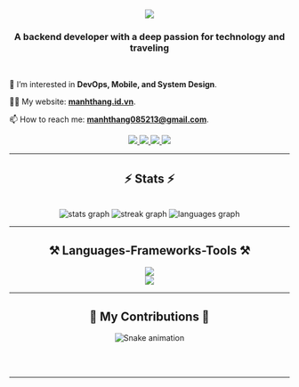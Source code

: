 <h1 align="center">
    <img src="https://readme-typing-svg.herokuapp.com/?font=Righteous&size=35&center=true&vCenter=true&width=500&height=70&duration=4000&lines=Hi+There!+👋;+I'm+Thang!;" />
</h1>

<h3 align="center">A backend developer with a deep passion for technology and traveling</h3>

<br/>


<div align="left">
 
 🔭 I’m interested in **DevOps, Mobile, and System Design**.

 👨‍💻 My website: **<a href="https://manhthang.id.vn">manhthang.id.vn</a>**.
  
 📫 How to reach me: **<a href="mailto:manhthang085213@gmail.com">manhthang085213@gmail.com</a>**.

 </div>

<div align="center"> 
  <a href="mailto:manhthang085213@gmail.com">
    <img src="https://img.shields.io/badge/Gmail-333333?style=for-the-badge&logo=gmail&logoColor=red" />
  </a>
  <a href="https://www.linkedin.com/in/mthangit" target="_blank">
    <img src="https://img.shields.io/badge/LinkedIn-0077B5?style=for-the-badge&logo=linkedin&logoColor=white" target="_blank" />
  </a>
  <a href="https://manhthang.id.vn" target="_blank">
     <img src="https://img.shields.io/badge/Portfolio-FF5722?style=for-the-badge&logo=todoist&logoColor=white" target="_blank" /> <!-- sqlite, safari, google-chrome are other good icon options -->
  </a>
    <a href="t.me/mthangit" target="_blank">
     <img src="https://img.shields.io/badge/Telegram-2CA5E0?style=for-the-badge&logo=telegram&logoColor=white" target="_blank" /> <!-- sqlite, safari, google-chrome are other good icon options -->
  </a>
</div>

 <hr/>



###
<h2 align="center">⚡ Stats ⚡</h2>
<br>
<div align="center" >
  <img src="https://github-readme-stats.vercel.app/api?username=mthangit&hide_title=false&hide_rank=false&show_icons=true&include_all_commits=true&count_private=true&disable_animations=false&theme=react&locale=en&hide_border=false&hide=stars,issues&show=prs_merged_percentage"alt="stats graph"  />
  <img  src="https://streak-stats.demolab.com?user=mthangit&locale=en&mode=daily&theme=react&hide_border=false&border_radius=5" alt="streak graph"  />
    <img src="https://github-readme-stats.vercel.app/api/top-langs?username=mthangit&locale=en&hide_title=false&layout=donut&langs_count=8&theme=react&hide_border=false&hide=HTML,CSS,SCSS,Blade&size_weight=0.5&count_weight=0.5" alt="languages graph"  />
<!--       <img width=325 align="center" src="https://github-readme-stats-salesp07.vercel.app/api/top-langs/?username=salesp07&hide=HTML&langs_count=8&layout=compact&theme=react&border_radius=10&size_weight=0.5&count_weight=0.5&exclude_repo=github-readme-stats" alt="top langs" /> -->
</div> 
<hr/>

<h2 align="center">⚒️ Languages-Frameworks-Tools ⚒️</h2>
<div align="center">
<p align="center">
    <img src="https://skillicons.dev/icons?i=js,html,css,py,cpp,cs,php,java,latex,git" /><br>
    <img src="https://skillicons.dev/icons?i=nodejs,react,typescript,firebase,mongodb,mysql,flask,laravel,github,docker,postman,androidstudio" /><br>
</p>
</div>
<hr/>

<div align="center">
  <h2>🐍 My Contributions 🐍</h2>
<img src="https://raw.githubusercontent.com/mthangit/mthangit/output/snake.svg" alt="Snake animation" />
  
  <br/><br/>
</div>
<hr/>

